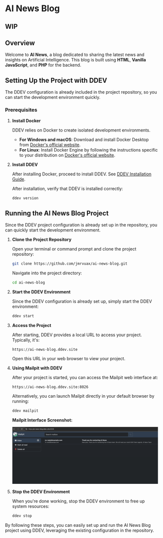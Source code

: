 
# AI News Blog

## WIP

## Overview

Welcome to **AI News**, a blog dedicated to sharing the latest news and insights on Artificial Intelligence. This blog is built using **HTML**, **Vanilla JavaScript**, and **PHP** for the backend.

## Setting Up the Project with DDEV

The DDEV configuration is already included in the project repository, so you can start the development environment quickly.

### Prerequisites

1. **Install Docker**

   DDEV relies on Docker to create isolated development environments.

   - **For Windows and macOS**: Download and install Docker Desktop from [Docker's official website](https://docs.docker.com/get-docker/).
   - **For Linux**: Install Docker Engine by following the instructions specific to your distribution on [Docker's official website](https://docs.docker.com/engine/install/).

2. **Install DDEV**

   After installing Docker, proceed to install DDEV. See [DDEV Installation Guide](https://ddev.readthedocs.io/en/stable/users/install/ddev-installation).

   After installation, verify that DDEV is installed correctly:

   ```bash
   ddev version
   ```

## Running the AI News Blog Project

Since the DDEV project configuration is already set up in the repository, you can quickly start the development environment.

1. **Clone the Project Repository**

   Open your terminal or command prompt and clone the project repository:

   ```bash
   git clone https://github.com/jmrvuax/ai-news-blog.git
   ```

   Navigate into the project directory:

   ```bash
   cd ai-news-blog
   ```

2. **Start the DDEV Environment**

   Since the DDEV configuration is already set up, simply start the DDEV environment:

   ```bash
   ddev start
   ```

3. **Access the Project**

   After starting, DDEV provides a local URL to access your project. Typically, it's:

   ```
   https://ai-news-blog.ddev.site
   ```

   Open this URL in your web browser to view your project.

4. **Using Mailpit with DDEV**

   After your project is started, you can access the Mailpit web interface at:

   ```
   https://ai-news-blog.ddev.site:8026
   ```

   Alternatively, you can launch Mailpit directly in your default browser by running:

   ```bash
   ddev mailpit
   ```

   **Mailpit Interface Screenshot:**

   ![Mailpit Screenshot](./assets/mailpit_screenshot.png)

5. **Stop the DDEV Environment**

   When you're done working, stop the DDEV environment to free up system resources:

   ```bash
   ddev stop
   ```

By following these steps, you can easily set up and run the AI News Blog project using DDEV, leveraging the existing configuration in the repository.
